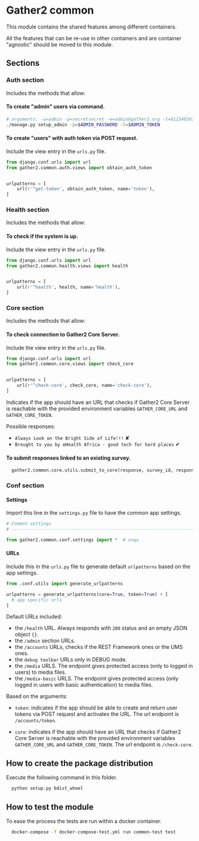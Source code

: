 # Gather2 common

This module contains the shared features among different containers.

All the features that can be re-use in other containers and are container
"agnostic" should be moved to this module.

## Sections

### Auth section

Includes the methods that allow:

#### To create "admin" users via command.

```bash
# arguments: -u=admin -p=secretsecret -e=admin@gather2.org -t=01234656789abcdefghij
./manage.py setup_admin -p=$ADMIN_PASSWORD -t=$ADMIN_TOKEN
```

#### To create "users" with auth token via POST request.

Include the view entry in the ``urls.py`` file.

```python
from django.conf.urls import url
from gather2.common.auth.views import obtain_auth_token


urlpatterns = [
    url(r'^get-token', obtain_auth_token, name='token'),
]
```

### Health section

Includes the methods that allow:

#### To check if the system is up.

Include the view entry in the ``urls.py`` file.

```python
from django.conf.urls import url
from gather2.common.health.views import health


urlpatterns = [
    url(r'^health', health, name='health'),
]
```

### Core section

Includes the methods that allow:

#### To check connection to Gather2 Core Server.

Include the view entry in the ``urls.py`` file.

```python
from django.conf.urls import url
from gather2.common.core.views import check_core


urlpatterns = [
    url(r'^check-core', check_core, name='check-core'),
]
```

Indicates if the app should have an URL that checks if
Gather2 Core Server is reachable with the provided environment
variables `GATHER_CORE_URL` and `GATHER_CORE_TOKEN`.

Possible responses:

- `Always Look on the Bright Side of Life!!!` ✘
- `Brought to you by eHealth Africa - good tech for hard places` ✔

#### To submit responses linked to an existing survey.

```python
  gather2.common.core.utils.submit_to_core(response, survey_id, response_id=None)
```

### Conf section

#### Settings

Import this line in the ``settings.py`` file to have the common app settings.

```python
# Common settings
# ------------------------------------------------------------------------------

from gather2.common.conf.settings import *  # noqa
```

#### URLs

Include this in the ``urls.py`` file to generate default `urlpatterns`
based on the app settings.

```python
from .conf.utils import generate_urlpatterns

urlpatterns = generate_urlpatterns(core=True, token=True) + [
  # app specific urls
]
```

Default URLs included:

  - the `/health` URL. Always responds with `200` status and an empty JSON object `{}`.
  - the `/admin` section URLs.
  - the `/accounts` URLs, checks if the REST Framework ones or the UMS ones.
  - the `debug toolbar` URLs only in DEBUG mode.
  - the `/media` URLS. The endpoint gives protected access (only to logged in users) to media files.
  - the `/media-basic` URLS. The endpoint gives protected access
    (only logged in users with basic authentication) to media files.

Based on the arguments:

  - `token`: indicates if the app should be able to create and return
             user tokens via POST request and activates the URL.
             The url endpoint is `/accounts/token`.

  - `core`: indicates if the app should have an URL that checks if
            Gather2 Core Server is reachable with the provided environment
            variables `GATHER_CORE_URL` and `GATHER_CORE_TOKEN`.
            The url endpoint is `/check-core`.


## How to create the package distribution

Execute the following command in this folder.

```bash
  python setup.py bdist_wheel
```


## How to test the module

To ease the process the tests are run within a docker container.

```bash
  docker-compose -f docker-compose-test.yml run common-test test
```

